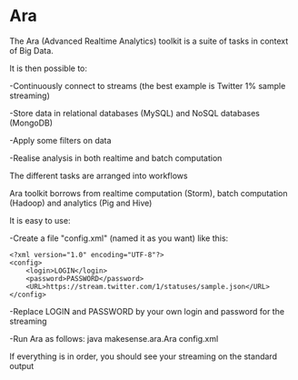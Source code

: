 Ara
===

The Ara (Advanced Realtime Analytics) toolkit is a suite of tasks in context of Big Data.

It is then possible to:

-Continuously connect to streams (the best example is Twitter 1% sample streaming)

-Store data in relational databases (MySQL) and NoSQL databases (MongoDB)

-Apply some filters on data 

-Realise analysis in both realtime and batch computation

The different tasks are arranged into workflows

Ara toolkit borrows from realtime computation (Storm), batch computation (Hadoop) and analytics (Pig and Hive)

It is easy to use: 

-Create a file "config.xml" (named it as you want) like this: 

    <?xml version="1.0" encoding="UTF-8"?>
    <config>
        <login>LOGIN</login>
        <password>PASSWORD</password>
        <URL>https://stream.twitter.com/1/statuses/sample.json</URL>
    </config>

-Replace LOGIN and PASSWORD by your own login and password for the streaming

-Run Ara as follows: java makesense.ara.Ara config.xml

If everything is in order, you should see your streaming on the standard output
